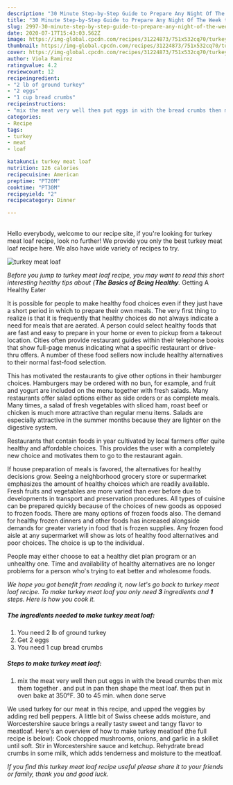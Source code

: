 ```yaml
---
description: "30 Minute Step-by-Step Guide to Prepare Any Night Of The Week turkey meat loaf"
title: "30 Minute Step-by-Step Guide to Prepare Any Night Of The Week turkey meat loaf"
slug: 2997-30-minute-step-by-step-guide-to-prepare-any-night-of-the-week-turkey-meat-loaf
date: 2020-07-17T15:43:03.562Z
image: https://img-global.cpcdn.com/recipes/31224873/751x532cq70/turkey-meat-loaf-recipe-main-photo.jpg
thumbnail: https://img-global.cpcdn.com/recipes/31224873/751x532cq70/turkey-meat-loaf-recipe-main-photo.jpg
cover: https://img-global.cpcdn.com/recipes/31224873/751x532cq70/turkey-meat-loaf-recipe-main-photo.jpg
author: Viola Ramirez
ratingvalue: 4.2
reviewcount: 12
recipeingredient:
- "2 lb of ground turkey"
- "2 eggs"
- "1 cup bread crumbs"
recipeinstructions:
- "mix the meat very well then put eggs in with the bread crumbs then mix them together . and put in pan then shape the meat loaf. then put in oven bake at 350°F. 30 to 45 min. when done serve"
categories:
- Recipe
tags:
- turkey
- meat
- loaf

katakunci: turkey meat loaf 
nutrition: 126 calories
recipecuisine: American
preptime: "PT20M"
cooktime: "PT30M"
recipeyield: "2"
recipecategory: Dinner

---
```

<br>
Hello everybody, welcome to our recipe site, if you're looking for turkey meat loaf recipe, look no further! We provide you only the best turkey meat loaf recipe here. We also have wide variety of recipes to try.
<br>


![turkey meat loaf](https://img-global.cpcdn.com/recipes/31224873/751x532cq70/turkey-meat-loaf-recipe-main-photo.jpg)

<i>Before you jump to turkey meat loaf recipe, you may want to read this short interesting healthy tips about {<strong>The Basics of Being Healthy</strong>.</i>
Getting A Healthy Eater

It is possible for people to make healthy food choices even if they just have a short period in which to prepare their own meals. The very first thing to realize is that it is frequently that healthy choices do not always indicate a need for meals that are aerated. A person could select healthy foods that are fast and easy to prepare in your home or even to pickup from a takeout location. Cities often provide restaurant guides within their telephone books that show full-page menus indicating what a specific restaurant or drive-thru offers. A number of these food sellers now include healthy alternatives to their normal fast-food selection.

 This has motivated the restaurants to give other options in their hamburger choices. Hamburgers may be ordered with no bun, for example, and fruit and yogurt are included on the menu together with fresh salads. Many restaurants offer salad options either as side orders or as complete meals. Many times, a salad of fresh vegetables with sliced ham, roast beef or chicken is much more attractive than regular menu items.  Salads are especially attractive in the summer months because they are lighter on the digestive system.

Restaurants that contain foods in year cultivated by local farmers offer quite healthy and affordable choices.  This provides the user with a completely new choice and motivates them to go to the restaurant again.

If house preparation of meals is favored, the alternatives for healthy decisions grow. Seeing a neighborhood grocery store or supermarket emphasizes the amount of healthy choices which are readily available. Fresh fruits and vegetables are more varied than ever before due to developments in transport and preservation procedures.  All types of cuisine can be prepared quickly because of the choices of new goods as opposed to frozen foods. There are many options of frozen foods also. The demand for healthy frozen dinners and other foods has increased alongside demands for greater variety in food that is frozen supplies. Any frozen food aisle at any supermarket will show as lots of healthy food alternatives and poor choices. The choice is up to the individual.

People may either choose to eat a healthy diet plan program or an unhealthy one. Time and availability of healthy alternatives are no longer problems for a person who's trying to eat better and wholesome foods.


<i>We hope you got benefit from reading it, now let's go back to turkey meat loaf recipe. To make turkey meat loaf you only need <strong>3</strong> ingredients and <strong>1</strong> steps. Here is how you cook it.
</i>

##### The ingredients needed to make turkey meat loaf:

1. You need 2 lb of ground turkey
1. Get 2 eggs
1. You need 1 cup bread crumbs


##### Steps to make turkey meat loaf:

1. mix the meat very well then put eggs in with the bread crumbs then mix them together . and put in pan then shape the meat loaf. then put in oven bake at 350°F. 30 to 45 min. when done serve


We used turkey for our meat in this recipe, and upped the veggies by adding red bell peppers. A little bit of Swiss cheese adds moisture, and Worcestershire sauce brings a really tasty sweet and tangy flavor to meatloaf. Here&#39;s an overview of how to make turkey meatloaf (the full recipe is below): Cook chopped mushrooms, onions, and garlic in a skillet until soft. Stir in Worcestershire sauce and ketchup. Rehydrate bread crumbs in some milk, which adds tenderness and moisture to the meatloaf. 

<i>If you find this turkey meat loaf recipe useful please share it to your friends or family, thank you and good luck.</i>
